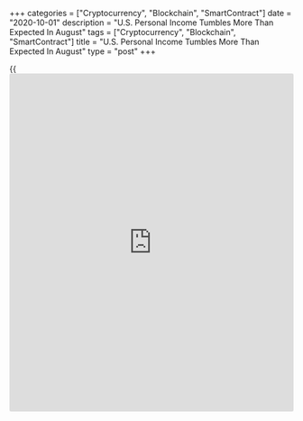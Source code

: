 +++
categories = ["Cryptocurrency", "Blockchain", "SmartContract"]
date = "2020-10-01"
description = "U.S. Personal Income Tumbles More Than Expected In August"
tags = ["Cryptocurrency", "Blockchain", "SmartContract"]
title = "U.S. Personal Income Tumbles More Than Expected In August"
type = "post"
+++

{{<iframe id="large-banner" src="https://www.bounty.group/#slide=13.0" width="100%" height="600" scrolling="no" style="border: 0px solid rgb(216, 221, 230); border-radius: 3px;">}}

Reflecting a decrease in unemployment insurance benefits, the Commerce
Department released a report on Thursday showing a steep drop in U.S.
personal income in the month of August.

The Commerce Department said personal income tumbled by 2.7 percent in
August after rising by an upwardly revised 0.5 percent in July.

Economists had expected personal income to slump by 2.5 percent compared
to the 0.4 percent increase originally reported for the previous month.

Meanwhile, the report said personal spending climbed by 1.0 percent in
August after jumping by a downwardly revised 1.5 percent in July.

Personal spending was expected to increase by 0.8 percent compared to
the 1.9 percent spike originally reported for the previous month.

For comments and feedback [contact](https://www.playgroundfx.com/contact/): editorial@rtt[news](https://www.letsplayfx.com/blog/forex-news-website/).com

[Economic News][1]

 **What parts of the world are seeing the best (and worst) economic
performances lately? Click[here][2] to check out our [Econ Scorecard][2]
and find out! See up-to-the-moment [ranking](https://www.playgroundfx.com/blog/crypto-exchange-ranking/)s for the best and worst
performers in [GDP][2], [unemployment rate][3], [inflation][4] and much
more.**

   1. www.rtt[news](https://www.letsplayfx.com/blog/forex-news-website/).com/Content/EconomicNews.aspx
   2. www.rtt[news](https://www.letsplayfx.com/blog/forex-news-website/).com/economic-scorecard/world-rank/GDP/highest-performance.aspx
   3. www.rtt[news](https://www.letsplayfx.com/blog/forex-news-website/).com/economic-scorecard/world-rank/unemployment-rate/lowest-performance.aspx
   4. www.rtt[news](https://www.letsplayfx.com/blog/forex-news-website/).com/economic-scorecard/world-rank/CPI/highest-performance.aspx
